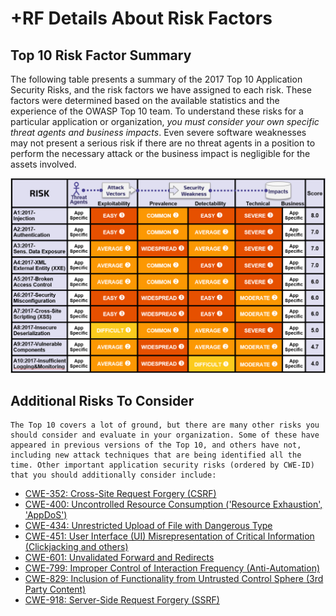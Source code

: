 # +RF Details About Risk Factors

## Top 10 Risk Factor Summary

The following table presents a summary of the 2017 Top 10 Application Security Risks, and the risk factors we have assigned to each risk. These factors were determined based on the available statistics and the experience of the OWASP Top 10 team. To understand these risks for a particular application or organization, *you must consider your own specific threat agents and business impacts*. Even severe software weaknesses may not present a serious risk if there are no threat agents in a position to perform the necessary attack or the business impact is negligible for the assets involved.

![Risk Factor Table](images/0xc1-risk-factor-table.png)

## Additional Risks To Consider

    The Top 10 covers a lot of ground, but there are many other risks you should consider and evaluate in your organization. Some of these have appeared in previous versions of the Top 10, and others have not, including new attack techniques that are being identified all the time. Other important application security risks (ordered by CWE-ID) that you should additionally consider include:

* [CWE-352: Cross-Site Request Forgery (CSRF)](https://cwe.mitre.org/data/definitions/352.html)
* [CWE-400: Uncontrolled Resource Consumption ('Resource Exhaustion', 'AppDoS')](https://cwe.mitre.org/data/definitions/400.html)
* [CWE-434: Unrestricted Upload of File with Dangerous Type](https://cwe.mitre.org/data/definitions/434.html)
* [CWE-451: User Interface (UI) Misrepresentation of Critical Information (Clickjacking and others)](https://cwe.mitre.org/data/definitions/451.html)
* [CWE-601: Unvalidated Forward and Redirects](https://cwe.mitre.org/data/definitions/601.html)
* [CWE-799: Improper Control of Interaction Frequency (Anti-Automation)](https://cwe.mitre.org/data/definitions/799.html)
* [CWE-829: Inclusion of Functionality from Untrusted Control Sphere (3rd Party Content)](https://cwe.mitre.org/data/definitions/829.html)
* [CWE-918: Server-Side Request Forgery (SSRF)](https://cwe.mitre.org/data/definitions/918.html)

